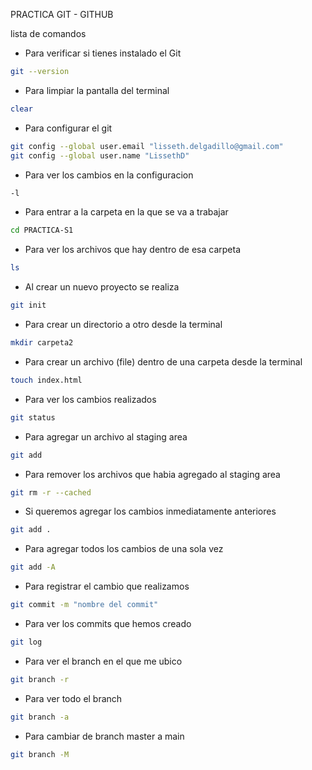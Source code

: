 PRACTICA GIT - GITHUB 

lista de comandos 

* Para verificar si tienes instalado el Git
```bash
git --version
````
* Para limpiar la pantalla del terminal
```bash
clear
````
* Para configurar el git 
```bash
git config --global user.email "lisseth.delgadillo@gmail.com"
git config --global user.name "LissethD"
````
* Para ver los cambios en la configuracion 
```bash
-l
````
* Para entrar a la carpeta en la que se va a trabajar 
```bash
cd PRACTICA-S1
````
* Para ver los archivos que hay dentro de esa carpeta
```bash
ls
````
* Al crear un nuevo proyecto se realiza 
```bash
git init
````
* Para crear un directorio a otro desde la terminal 
```bash
mkdir carpeta2
````
* Para crear un archivo (file) dentro de una carpeta desde la terminal 
```bash
touch index.html
````
* Para ver los cambios realizados 
```bash
git status
````
* Para agregar un archivo al staging area
```bash
git add
````
* Para remover los archivos que habia agregado al staging area
```bash
git rm -r --cached
````
* Si queremos agregar los cambios inmediatamente anteriores 
```bash
git add .
````
*  Para agregar todos los cambios de una sola vez 
```bash
git add -A
````
* Para registrar el cambio que realizamos 
```bash
git commit -m "nombre del commit"
````
* Para ver los commits que hemos creado
```bash
git log
````
* Para ver el branch en el que me ubico 
```bash
git branch -r 
````
* Para ver todo el branch
```bash
git branch -a
````
* Para cambiar de branch master a main
```bash
git branch -M
```

